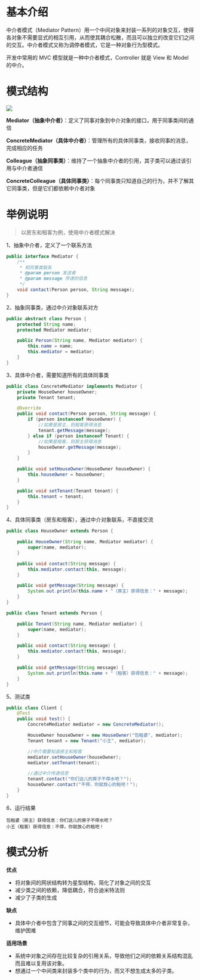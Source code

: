# 基本介绍

中介者模式（Mediator Pattern）用一个中间对象来封装一系列的对象交互，使得各对象不需要显式的相互引用，从而使其耦合松散，而且可以独立的改变它们之间的交互。中介者模式又称为调停者模式，它是一种对象行为型模式。

开发中常用的 MVC 模型就是一种中介者模式，Controller 就是 View 和 Model 的中介。

# 模式结构

![](https://gitee.com/songjilong/FigureBed/raw/master/img/20200505195138.png)

**Mediator（抽象中介者）**：定义了同事对象到中介对象的接口，用于同事类间的通信

**ConcreteMediator（具体中介者）**：管理所有的具体同事类，接收同事的消息，完成相应的任务

**Colleague（抽象同事类）**：维持了一个抽象中介者的引用，其子类可以通过该引用与中介者通信

**ConcreteColleague（具体同事类）**：每个同事类只知道自己的行为，并不了解其它同事类，但是它们都依赖中介者对象

# 举例说明

> 以房东和租客为例，使用中介者模式解决

1、抽象中介者，定义了一个联系方法

```java
public interface Mediator {
    /**
     * 和同事类联系
     * @param person 发送者
     * @param message 传递的信息
     */
    void contact(Person person, String message);
}
```

2、抽象同事类，通过中介对象联系对方

```java
public abstract class Person {
    protected String name;
    protected Mediator mediator;

    public Person(String name, Mediator mediator) {
        this.name = name;
        this.mediator = mediator;
    }
}
```

3、具体中介者，需要知道所有的具体同事类

```java
public class ConcreteMediator implements Mediator {
    private HouseOwner houseOwner;
    private Tenant tenant;

    @Override
    public void contact(Person person, String message) {
        if (person instanceof HouseOwner) {
            //如果是房主，则租客获得消息
            tenant.getMessage(message);
        } else if (person instanceof Tenant) {
            //如果是租客，则房主获得消息
            houseOwner.getMessage(message);
        }
    }

    public void setHouseOwner(HouseOwner houseOwner) {
        this.houseOwner = houseOwner;
    }

    public void setTenant(Tenant tenant) {
        this.tenant = tenant;
    }
}
```

4、具体同事类（房东和租客），通过中介对象联系，不直接交流

```java
public class HouseOwner extends Person {

    public HouseOwner(String name, Mediator mediator) {
        super(name, mediator);
    }

    public void contact(String message) {
        this.mediator.contact(this, message);
    }

    public void getMessage(String message) {
        System.out.println(this.name + "（房主）获得信息：" + message);
    }
}
```

```java
public class Tenant extends Person {

    public Tenant(String name, Mediator mediator) {
        super(name, mediator);
    }

    public void contact(String message) {
        this.mediator.contact(this, message);
    }

    public void getMessage(String message) {
        System.out.println(this.name + "（租客）获得信息：" + message);
    }
}
```

5、测试类

```java
public class Client {
    @Test
    public void test() {
        ConcreteMediator mediator = new ConcreteMediator();

        HouseOwner houseOwner = new HouseOwner("包租婆", mediator);
        Tenant tenant = new Tenant("小王", mediator);

        //中介需要知道房主和租客
        mediator.setHouseOwner(houseOwner);
        mediator.setTenant(tenant);

        //通过中介传递信息
        tenant.contact("你们这儿的房子不停水吧？");
        houseOwner.contact("不停，你就放心的租吧！");
    }
}
```

6、运行结果

```
包租婆（房主）获得信息：你们这儿的房子不停水吧？
小王（租客）获得信息：不停，你就放心的租吧！
```

# 模式分析

**优点**

- 将对象间的网状结构转为星型结构，简化了对象之间的交互
- 减少类之间的依赖，降低耦合，符合迪米特法则
- 减少了子类的生成

**缺点**

- 具体中介者中包含了同事之间的交互细节，可能会导致具体中介者非常复杂，维护困难

**适用场景**

- 系统中对象之间存在比较复杂的引用关系，导致他们之间的依赖关系结构混乱而且难以复用该对象。
- 想通过一个中间类来封装多个类中的行为，而又不想生成太多的子类。